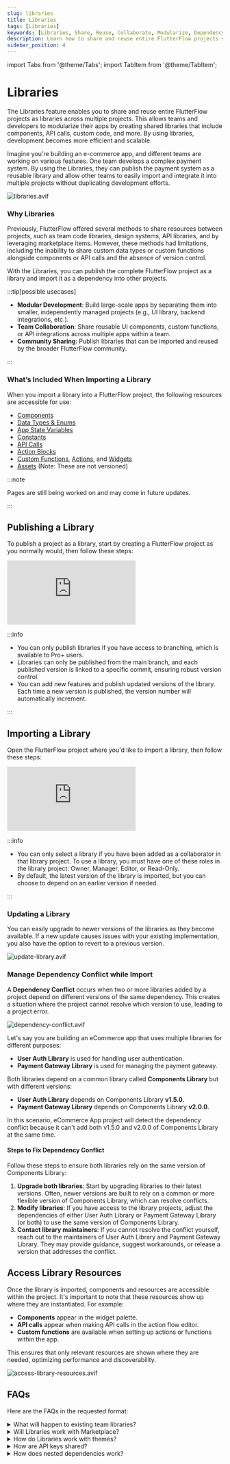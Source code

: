 ```yaml
---
slug: libraries
title: Libraries
tags: [Libraries]
keywords: [Libraries, Share, Reuse, Collaborate, Modularize, Dependency]
description: Learn how to share and reuse entire FlutterFlow projects suing libraries.
sidebar_position: 4
---
```

import Tabs from '@theme/Tabs';
import TabItem from '@theme/TabItem';

# Libraries

The Libraries feature enables you to share and reuse entire FlutterFlow projects as libraries across multiple projects. This allows teams and developers to modularize their apps by creating shared libraries that include components, API calls, custom code, and more. By using libraries, development becomes more efficient and scalable.

Imagine you're building an e-commerce app, and different teams are working on various features. One team develops a complex payment system. By using the Libraries, they can publish the payment system as a reusable library and allow other teams to easily import and integrate it into multiple projects without duplicating development efforts.

![libraries.avif](imgs/libraries.avif)

### Why Libraries

Previously, FlutterFlow offered several methods to share resources between projects, such as team code libraries, design systems, API libraries, and by leveraging marketplace items. However, these methods had limitations, including the inability to share custom data types or custom functions alongside components or API calls and the absence of version control.

With the Libraries, you can publish the complete FlutterFlow project as a library and import it as a dependency into other projects.

:::tip[possible usecases]

- **Modular Development**: Build large-scale apps by separating them into smaller, independently managed projects (e.g., UI library, backend integrations, etc.).
- **Team Collaboration**: Share reusable UI components, custom functions, or API integrations across multiple apps within a team.
- **Community Sharing**: Publish libraries that can be imported and reused by the broader FlutterFlow community.

:::

### What’s Included When Importing a Library

When you import a library into a FlutterFlow project, the following resources are accessible for use:

- [Components](../resources/ui/components/intro-components.md)
- [Data Types & Enums](../resources/data-representation/custom-data-types.md)
- [App State Variables](../resources/data-representation/app-state.md)
- [Constants](../resources/data-representation/constants.md)
- [API Calls](../resources/control-flow/backend-logic/api/rest-api.md)
- [Action Blocks](../resources/control-flow/functions/action-blocks.md)
- [Custom Functions](../ff-concepts/adding-customization/custom-functions.md), [Actions](../resources/control-flow/functions/action-flow-editor.md), and [Widgets](../resources/ui/widgets/intro-widgets.md)
- [Assets](../resources/projects/settings/general-settings.md#app-assets) (Note: These are not versioned)

:::note

Pages are still being worked on and may come in future updates.

:::

## Publishing a Library

To publish a project as a library, start by creating a FlutterFlow project as you normally would, then follow these steps:

<div style={{
    position: 'relative',
    paddingBottom: 'calc(56.67989417989418% + 41px)', // Keeps the aspect ratio and additional padding
    height: 0,
    width: '100%'}}>
    <iframe 
        src="https://demo.arcade.software/CTuBPgISjpRWy5TT6rRD?embed&show_copy_link=true"
        title=""
        style={{
            position: 'absolute',
            top: 0,
            left: 0,
            width: '100%',
            height: '100%',
            colorScheme: 'light'
        }}
        frameborder="0"
        loading="lazy"
        webkitAllowFullScreen
        mozAllowFullScreen
        allowFullScreen
        allow="clipboard-write">
    </iframe>
</div>
<p></p>

:::info

- You can only publish libraries if you have access to branching, which is available to Pro+ users.
- Libraries can only be published from the main branch, and each published version is linked to a specific commit, ensuring robust version control.
- You can add new features and publish updated versions of the library. Each time a new version is published, the version number will automatically increment.

:::

## Importing a Library

Open the FlutterFlow project where you'd like to import a library, then follow these steps:

<div style={{
    position: 'relative',
    paddingBottom: 'calc(56.67989417989418% + 41px)', // Keeps the aspect ratio and additional padding
    height: 0,
    width: '100%'}}>
    <iframe 
        src="https://demo.arcade.software/DrzjKuhTWZXOxBB5yGJn?embed&show_copy_link=true"
        title=""
        style={{
            position: 'absolute',
            top: 0,
            left: 0,
            width: '100%',
            height: '100%',
            colorScheme: 'light'
        }}
        frameborder="0"
        loading="lazy"
        webkitAllowFullScreen
        mozAllowFullScreen
        allowFullScreen
        allow="clipboard-write">
    </iframe>
</div>
<p></p>

:::info

- You can only select a library if you have been added as a collaborator in that library project. To use a library, you must have one of these roles in the library project: Owner, Manager, Editor, or Read-Only.
- By default, the latest version of the library is imported, but you can choose to depend on an earlier version if needed.

:::

### Updating a Library

You can easily upgrade to newer versions of the libraries as they become available. If a new update causes issues with your existing implementation, you also have the option to revert to a previous version.

![update-library.avif](imgs/update-library.avif)

### Manage Dependency Conflict while Import

A **Dependency Conflict** occurs when two or more libraries added by a project depend on different versions of the same dependency. This creates a situation where the project cannot resolve which version to use, leading to a project error.

![dependency-conflict.avif](imgs/dependency-conflict.avif)

Let's say you are building an eCommerce app that uses multiple libraries for different purposes:

- **User Auth Library** is used for handling user authentication.
- **Payment Gateway Library** is used for managing the payment gateway.

Both libraries depend on a common library called **Components Library** but with different versions:

- **User Auth Library** depends on Components Library **v1.5.0**.
- **Payment Gateway Library** depends on Components Library **v2.0.0**.

In this scenario, eCommerce App project will detect the dependency conflict because it can't add both v1.5.0 and v2.0.0 of Components Library at the same time.

#### Steps to Fix Dependency Conflict

Follow these steps to ensure both libraries rely on the same version of Components Library:

1. **Upgrade both libraries**: Start by upgrading libraries to their latest versions. Often, newer versions are built to rely on a common or more flexible version of Components Library, which can resolve conflicts.
2. **Modify libraries**: If you have access to the library projects, adjust the dependencies of either User Auth Library or Payment Gateway Library (or both) to use the same version of Components Library.
3. **Contact library maintainers**: If you cannot resolve the conflict yourself, reach out to the maintainers of User Auth Library and Payment Gateway Library. They may provide guidance, suggest workarounds, or release a version that addresses the conflict.

## Access Library Resources

Once the library is imported, components and resources are accessible within the project. It's important to note that these resources show up where they are instantiated. For example:

- **Components** appear in the widget palette.
- **API calls** appear when making API calls in the action flow editor.
- **Custom functions** are available when setting up actions or functions within the app.

This ensures that only relevant resources are shown where they are needed, optimizing performance and discoverability.

![access-library-resources.avif](imgs/access-library-resources.avif)

## FAQs
Here are the FAQs in the requested format:

<details>
<summary>What will happen to existing team libraries?</summary>
<p>
Team code and API libraries will be migrated to standard projects. These projects will be imported as a library with the “latest version” specified as the version. The components within team design systems will move into their own projects, while design systems will continue to exist but only containing the theme settings.
</p>
</details>

<details>
<summary>Will Libraries work with Marketplace?</summary>
<p>
We plan to allow users to import a marketplace project as a library, making it easier to integrate marketplace resources into your projects.
</p>
</details>

<details>
<summary>How do Libraries work with themes?</summary>
<p>
The parent project's design system takes precedence over the imported library's design system. For example, if a library uses the standard FlutterFlow color scheme, the values defined in the parent project will override those in the library. However, if the library project has a custom color that the parent project does not have, it will be used as-is in the parent project.
</p>
</details>

<details>
<summary>How are API keys shared?</summary>
<p>
We're planning to leverage environment variables, as part of the Development Environment features, to allow users to add their API keys to their own projects. This ensures that the API key is not shared when the project is published as a library.
</p>
</details>

<details>
<summary>How does nested dependencies work?</summary>
<p>
Projects can import Libraries that themselves have imported other Libraries as dependencies. However, if the project and the Library share the same dependency, the version must match exactly to avoid conflicts.
</p>
</details>